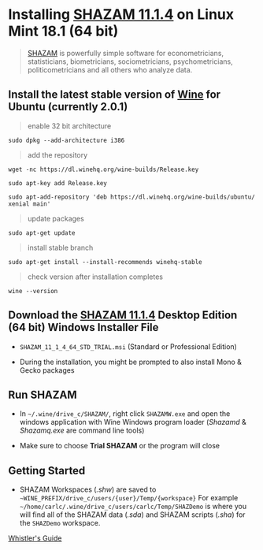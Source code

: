 # Installing [SHAZAM 11.1.4](http://www.econometrics.com/download/) on Linux Mint 18.1 (64 bit)

> [SHAZAM](http://www.econometrics.com/) is powerfully simple software for econometricians, statisticians, biometricians, sociometricians, psychometricians, politicometricians and all others who analyze data.

## Install the latest stable version of [Wine](https://wiki.winehq.org/Ubuntu) for Ubuntu (currently 2.0.1)

> enable 32 bit architecture

`sudo dpkg --add-architecture i386`

> add the repository

`wget -nc https://dl.winehq.org/wine-builds/Release.key`

`sudo apt-key add Release.key`

`sudo apt-add-repository 'deb https://dl.winehq.org/wine-builds/ubuntu/ xenial main'`

> update packages

`sudo apt-get update`

> install stable branch

`sudo apt-get install --install-recommends winehq-stable`

> check version after installation completes

`wine --version`

##  Download the [SHAZAM 11.1.4](http://www.econometrics.com/download/) Desktop Edition (64 bit) Windows Installer File

* `SHAZAM_11_1_4_64_STD_TRIAL.msi` (Standard or Professional Edition)

* During the installation, you might be prompted to also install Mono & Gecko packages

## Run SHAZAM

* In `~/.wine/drive_c/SHAZAM/`, right click `SHAZAMW.exe` and open the windows application with Wine Windows program loader (*Shazamd* & *Shazamq.exe* are command line tools)

* Make sure to choose **Trial SHAZAM** or the program will close

## Getting Started

* SHAZAM Workspaces (*.shw*) are saved to `~WINE_PREFIX/drive_c/users/{user}/Temp/{workspace}`
For example `~/home/carlc/.wine/drive_c/users/carlc/Temp/SHAZDemo` is where you will find all of the SHAZAM data (*.sda*) and SHAZAM scripts (*.sha*) for the `SHAZDemo` workspace.

[Whistler's Guide](http://www.econometrics.com/intro/)
